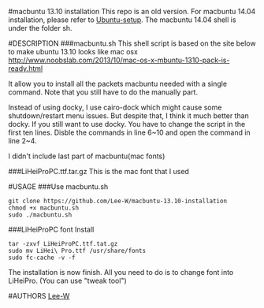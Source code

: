 #macbuntu 13.10  installation
This repo is an old version.
For macbuntu 14.04 installation, please refer to [Ubuntu-setup](https://github.com/Lee-W/Ubuntu-setup).
The macbuntu 14.04 shell is under the folder sh.

#DESCRIPTION
###macbuntu.sh
This shell script is based on the site below to make ubuntu 13.10 looks like mac osx
<http://www.noobslab.com/2013/10/mac-os-x-mbuntu-1310-pack-is-ready.html>

It allow you to install all the packets macbuntu needed with a single command. Note that you still have to do the manually part.

Instead of using docky, I use cairo-dock which might cause some shutdown/restart menu issues. But despite that, I think it much better than docky.
If you still want to use docky. You have to change the script in the first ten lines.
Disble the commands in line 6~10 and open the command in line 2~4.

I didn't include last part of macbuntu(mac fonts)


###LiHeiProPC.ttf.tar.gz
This is the mac font that I used

#USAGE
###Use macbuntu.sh
``` shell
git clone https://github.com/Lee-W/macbuntu-13.10-installation
chmod +x macbuntu.sh
sudo ./macbuntu.sh
```

###LiHeiProPC font
Install
```
tar -zxvf LiHeiProPC.ttf.tat.gz
sudo mv LiHei\ Pro.ttf /usr/share/fonts
sudo fc-cache -v -f
```
The installation is now finish.
All you need to do is to change font into LiHeiPro. \(You can use "tweak tool"\)

#AUTHORS
[Lee-W](https://github.com/Lee-W/)
